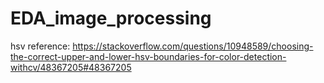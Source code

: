 # EDA_image_processing








hsv reference:
https://stackoverflow.com/questions/10948589/choosing-the-correct-upper-and-lower-hsv-boundaries-for-color-detection-withcv/48367205#48367205
